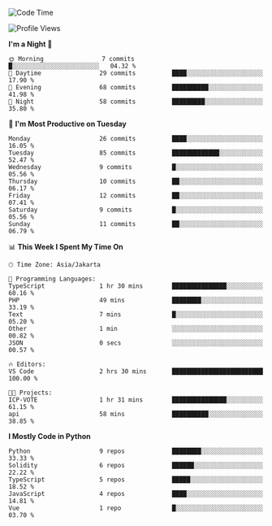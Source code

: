 <!--START_SECTION:waka-->
![Code Time](http://img.shields.io/badge/Code%20Time-1%2C552%20hrs%2018%20mins-blue)

![Profile Views](http://img.shields.io/badge/Profile%20Views-0-blue)

**I'm a Night 🦉** 

```text
🌞 Morning                7 commits           █░░░░░░░░░░░░░░░░░░░░░░░░   04.32 % 
🌆 Daytime                29 commits          ████░░░░░░░░░░░░░░░░░░░░░   17.90 % 
🌃 Evening                68 commits          ██████████░░░░░░░░░░░░░░░   41.98 % 
🌙 Night                  58 commits          █████████░░░░░░░░░░░░░░░░   35.80 % 
```
📅 **I'm Most Productive on Tuesday** 

```text
Monday                   26 commits          ████░░░░░░░░░░░░░░░░░░░░░   16.05 % 
Tuesday                  85 commits          █████████████░░░░░░░░░░░░   52.47 % 
Wednesday                9 commits           █░░░░░░░░░░░░░░░░░░░░░░░░   05.56 % 
Thursday                 10 commits          ██░░░░░░░░░░░░░░░░░░░░░░░   06.17 % 
Friday                   12 commits          ██░░░░░░░░░░░░░░░░░░░░░░░   07.41 % 
Saturday                 9 commits           █░░░░░░░░░░░░░░░░░░░░░░░░   05.56 % 
Sunday                   11 commits          ██░░░░░░░░░░░░░░░░░░░░░░░   06.79 % 
```


📊 **This Week I Spent My Time On** 

```text
🕑︎ Time Zone: Asia/Jakarta

💬 Programming Languages: 
TypeScript               1 hr 30 mins        ███████████████░░░░░░░░░░   60.16 % 
PHP                      49 mins             ████████░░░░░░░░░░░░░░░░░   33.19 % 
Text                     7 mins              █░░░░░░░░░░░░░░░░░░░░░░░░   05.20 % 
Other                    1 min               ░░░░░░░░░░░░░░░░░░░░░░░░░   00.82 % 
JSON                     0 secs              ░░░░░░░░░░░░░░░░░░░░░░░░░   00.57 % 

🔥 Editors: 
VS Code                  2 hrs 30 mins       █████████████████████████   100.00 % 

🐱‍💻 Projects: 
ICP-VOTE                 1 hr 31 mins        ███████████████░░░░░░░░░░   61.15 % 
api                      58 mins             ██████████░░░░░░░░░░░░░░░   38.85 % 
```

**I Mostly Code in Python** 

```text
Python                   9 repos             ████████░░░░░░░░░░░░░░░░░   33.33 % 
Solidity                 6 repos             ██████░░░░░░░░░░░░░░░░░░░   22.22 % 
TypeScript               5 repos             █████░░░░░░░░░░░░░░░░░░░░   18.52 % 
JavaScript               4 repos             ████░░░░░░░░░░░░░░░░░░░░░   14.81 % 
Vue                      1 repo              █░░░░░░░░░░░░░░░░░░░░░░░░   03.70 % 
```




<!--END_SECTION:waka-->
